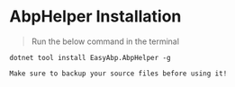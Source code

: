 # AbpHelper Installation

> Run the below command in the terminal
```command-line
dotnet tool install EasyAbp.AbpHelper -g
```

`Make sure to backup your source files before using it!`

